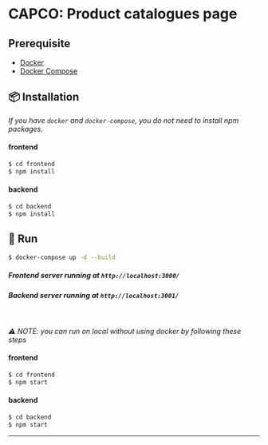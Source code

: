 # CAPCO: Product catalogues page

## Prerequisite

- [Docker](https://www.docker.com/get-started/)
- [Docker Compose](https://docs.docker.com/compose/install/)

## 📦 Installation

_If you have `docker` and `docker-compose`, you do not need to install npm packages._

#### frontend

```bash
$ cd frontend
$ npm install
```

#### backend

```bash
$ cd backend
$ npm install
```

## 💨 Run

```bash
$ docker-compose up -d --build
```

##### Frontend server running at `http://localhost:3000/`

##### Backend server running at `http://localhost:3001/`

<br>

_⚠️ NOTE: you can run on local without using docker by following these steps_

#### frontend

```bash
$ cd frontend
$ npm start
```

#### backend

```bash
$ cd backend
$ npm start
```

---
